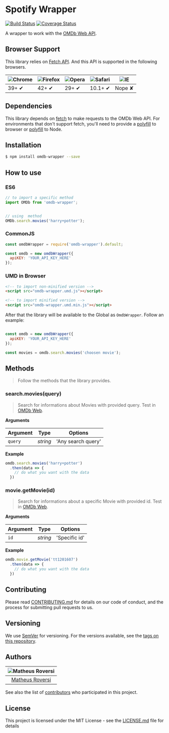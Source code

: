 # Spotify Wrapper

[![Build Status](https://travis-ci.com/matheusroversi/omdb-wrapper.svg?branch=master)](https://travis-ci.com/matheusroversi/omdb-wrapper) [![Coverage Status](https://coveralls.io/repos/github/matheusroversi/omdb-wrapper/badge.svg?branch=master)](https://coveralls.io/github/matheusroversi/omdb-wrapper?branch=master)

A wrapper to work with the [OMDb Web API](http://www.omdbapi.com/).

## Browser Support

This library relies on [Fetch API](https://fetch.spec.whatwg.org/). And this API is supported in the following browsers.

![Chrome](https://cloud.githubusercontent.com/assets/398893/3528328/23bc7bc4-078e-11e4-8752-ba2809bf5cce.png) | ![Firefox](https://cloud.githubusercontent.com/assets/398893/3528329/26283ab0-078e-11e4-84d4-db2cf1009953.png) | ![Opera](https://cloud.githubusercontent.com/assets/398893/3528330/27ec9fa8-078e-11e4-95cb-709fd11dac16.png) | ![Safari](https://cloud.githubusercontent.com/assets/398893/3528331/29df8618-078e-11e4-8e3e-ed8ac738693f.png) | ![IE](https://cloud.githubusercontent.com/assets/398893/3528325/20373e76-078e-11e4-8e3a-1cb86cf506f0.png) |
--- | --- | --- | --- | --- |
39+ ✔ | 42+ ✔ | 29+ ✔ | 10.1+ ✔ | Nope ✘ |

## Dependencies

This library depends on [fetch](https://fetch.spec.whatwg.org/) to make requests to the OMDb Web API. For environments that don't support fetch, you'll need to provide a [polyfill](https://github.com/github/fetch) to browser or [polyfill](https://github.com/bitinn/node-fetch) to Node.

## Installation

```sh
$ npm install omdb-wrapper --save
```

## How to use

### ES6

```js
// to import a specific method
import OMDb from 'omdb-wrapper';


// using  method
OMDb.search.movies('harry+potter');
```

### CommonJS

```js
const omdbWrapper = require('omdb-wrapper').default;

const omdb = new omdbWrapper({
  apiKEY: 'YOUR_API_KEY_HERE'
});

```

### UMD in Browser

```html
<!-- to import non-minified version -->
<script src="omdb-wrapper.umd.js"></script>

<!-- to import minified version -->
<script src="omdb-wrapper.umd.min.js"></script>
```

After that the library will be available to the Global as `OmdbWrapper`. Follow an example:

```js

const omdb = new omdbWrapper({
  apiKEY: 'YOUR_API_KEY_HERE'
});

const movies = omdb.search.movies('choosen movie');
```

## Methods

> Follow the methods that the library provides.

### search.movies(query)

> Search for informations about Movies with provided query. Test in [OMDb Web](https://www.omdbapi.com/).

**Arguments**

| Argument | Type    | Options           |
|----------|---------|-------------------|
|`query`   |*string* | 'Any search query'|


**Example**

```js
omdb.search.movies('harry+potter')
  .then(data => {
    // do what you want with the data
  })
```

### movie.getMovie(id)

> Search for informations about a specific Movie with provided id. Test in [OMDb Web](https://www.omdbapi.com/).

**Arguments**

| Argument | Type    | Options           |
|----------|---------|-------------------|
|`id`   |*string* | 'Specific id'|


**Example**

```js
omdb.movie.getMovie('tt1201607')
  .then(data => {
    // do what you want with the data
  })
```


## Contributing

Please read [CONTRIBUTING.md](https://gist.github.com/PurpleBooth/b24679402957c63ec426) for details on our code of conduct, and the process for submitting pull requests to us.

## Versioning

We use [SemVer](http://semver.org/) for versioning. For the versions available, see the [tags on this repository](https://github.com/your/project/tags).

## Authors

| ![Matheus Roversi](https://avatars0.githubusercontent.com/u/28660799?s=400&u=019316acbead599a5010f42c1d5f1ad5297a154c&v=4)|
|:---------------------:|
|  [Matheus Roversi](https://github.com/matheusroversi/)   |

See also the list of [contributors](https://github.com/matheusroversi/omdb-wrapper/contributors) who participated in this project.

## License

This project is licensed under the MIT License - see the [LICENSE.md](LICENSE.md) file for details
